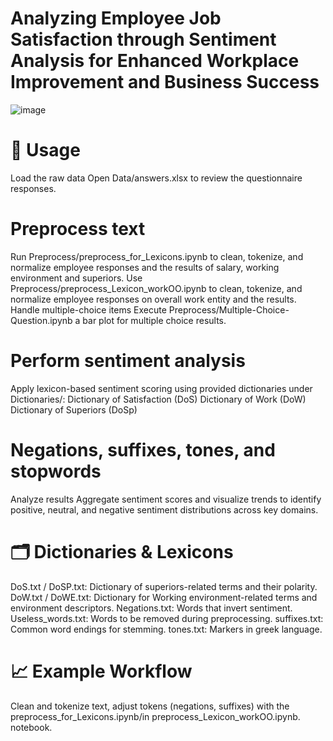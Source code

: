 # Analyzing Employee Job Satisfaction through Sentiment Analysis for Enhanced Workplace Improvement and Business Success
![image](https://github.com/user-attachments/assets/18b62b0b-e4a9-4bd5-9c4a-50c9f8b1d4e1)

# 🚀 Usage
Load the raw data
Open Data/answers.xlsx to review the questionnaire responses.

# Preprocess text

Run Preprocess/preprocess_for_Lexicons.ipynb to clean, tokenize, and normalize employee responses and the results of salary, working environment and superiors.
Use Preprocess/preprocess_Lexicon_workOO.ipynb  to clean, tokenize, and normalize employee responses on overall work entity and the results.
Handle multiple-choice items
Execute Preprocess/Multiple-Choice-Question.ipynb a bar plot for multiple choice results.

# Perform sentiment analysis
Apply lexicon-based sentiment scoring using provided dictionaries under Dictionaries/:
Dictionary of Satisfaction (DoS)
Dictionary of Work (DoW)
Dictionary of Superiors (DoSp)

# Negations, suffixes, tones, and stopwords
Analyze results
Aggregate sentiment scores and visualize trends to identify positive, neutral, and negative sentiment distributions across key domains.

# 🗂️ Dictionaries & Lexicons

DoS.txt / DoSP.txt: Dictionary of superiors-related terms and their polarity.
DoW.txt / DoWE.txt: Dictionary for Working environment-related terms and environment descriptors.
Negations.txt: Words that invert sentiment.
Useless_words.txt: Words to be removed during preprocessing.
suffixes.txt: Common word endings for stemming.
tones.txt: Markers in greek language.



# 📈 Example Workflow

Clean and tokenize text, adjust tokens (negations, suffixes) with the preprocess_for_Lexicons.ipynb/in preprocess_Lexicon_workOO.ipynb. notebook.
